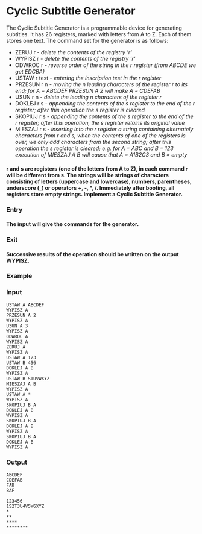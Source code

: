 # Cyclic Subtitle Generator
The Cyclic Subtitle Generator is a programmable device for generating subtitles. It has 26 registers, marked with letters from A to Z. Each of them stores one text. The command set for the generator is as follows:

* ZERUJ r - *delete the contents of the registry 'r'*
* WYPISZ r - *delete the contents of the registry 'r'*
* ODWROC r - *reverse order of the string in the r register (from ABCDE we get EDCBA)*
* USTAW r test - *entering the inscription test in the r register*
* PRZESUN r n - *moving the n leading characters of the register r to its end; for A = ABCDEF PRZESUN A 2 will make A = CDEFAB*
* USUN r n - *delete the leading n characters of the register r*
* DOKLEJ r s - *appending the contents of the s register to the end of the r register; after this operation the s register is cleared*
* SKOPIUJ r s - *appending the contents of the s register to the end of the r register; after this operation, the s register retains its original value*
* MIESZAJ r s - *inserting into the r register a string containing alternately characters from r and s, when the contents of one of the registers is over, we only add characters from the second string; after this operation the s register is cleared; e.g. for A = ABC and B = 123 execution of MIESZAJ A B will cause that A = A1B2C3 and B = empty*


#### r and s are registers (one of the letters from A to Z), in each command r will be different from s. The strings will be strings of characters consisting of letters (uppercase and lowercase), numbers, parentheses, underscore (_) or operators +, -, *, /. Immediately after booting, all registers store empty strings. Implement a Cyclic Subtitle Generator.

### Entry
#### The input will give the commands for the generator.
### Exit
#### Successive results of the operation should be written on the output WYPISZ.

### Example
### Input
```
USTAW A ABCDEF
WYPISZ A
PRZESUN A 2
WYPISZ A
USUN A 3
WYPISZ A
ODWROC A
WYPISZ A
ZERUJ A
WYPISZ A
USTAW A 123
USTAW B 456
DOKLEJ A B
WYPISZ A
USTAW B STUVWXYZ
MIESZAJ A B
WYPISZ A
USTAW A *
WYPISZ A
SKOPIUJ B A
DOKLEJ A B
WYPISZ A
SKOPIUJ B A
DOKLEJ A B
WYPISZ A
SKOPIUJ B A
DOKLEJ A B
WYPISZ A
```

### Output
```
ABCDEF
CDEFAB
FAB
BAF

123456
1S2T3U4V5W6XYZ
*
**
****
********
```
